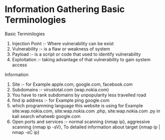 # Information Gathering  Basic Terminologies

Basic Terminilogies

1. Injection Point :- Where vulnerability can be exist
2. Vulnerability :- is a flaw or weakness of system
3. Payload :- is a script or code that used to identify vulnerability
4. Exploitation :- taking advantage of that vulnerability to gain system access

Information

1. Site :- for Example apple.com, google.com, facebook.com
2. Subdomains :- virustotal.com (wap.nokia.com)
3. You have to rank subdomains by unpopularity less travelled road
4. find ip address :- for Example ping google.com
5. which programming language this website is using for Example site:wap.nokia.com, site:wap.nokia.com .php, site:wap.nokia.com .py in kali search whatweb google.com
6. Open ports and services :- normal scanning {nmap ip}, aggressive scanning {nmap ip -sV}, To detailed information about target {nmap ip | nmap -sC ip}
